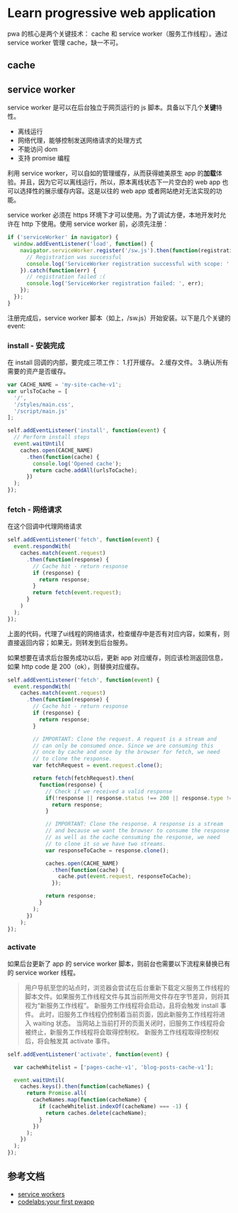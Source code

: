 # Learn progressive web application

pwa 的核心是两个关键技术： cache 和 service worker（服务工作线程）。通过 service worker 管理 cache，缺一不可。

## cache


## service worker
service worker 是可以在后台独立于网页运行的 js 脚本。具备以下几个**关键**特性。
* 离线运行
* 网络代理，能够控制发送网络请求的处理方式
* 不能访问 dom
* 支持 promise 编程

利用 service worker，可以自如的管理缓存，从而获得媲美原生 app 的**加载**体验。并且，因为它可以离线运行，所以，原本离线状态下一片空白的 web app 也可以选择性的展示缓存内容。这是以往的 web app 或者网站绝对无法实现的功能。

service worker 必须在 https 环境下才可以使用。为了调试方便，本地开发时允许在 http 下使用。使用 service worker 前，必须先注册：
```javascript
if ('serviceWorker' in navigator) {
  window.addEventListener('load', function() {
    navigator.serviceWorker.register('/sw.js').then(function(registration) {
      // Registration was successful
      console.log('ServiceWorker registration successful with scope: ', registration.scope);
    }).catch(function(err) {
      // registration failed :(
      console.log('ServiceWorker registration failed: ', err);
    });
  });
}
```


注册完成后，service worker 脚本（如上，/sw.js）开始安装。以下是几个关键的 event:
### install - 安装完成
在 install 回调的内部，要完成三项工作：
1.打开缓存。
2.缓存文件。
3.确认所有需要的资产是否缓存。

```javascript
var CACHE_NAME = 'my-site-cache-v1';
var urlsToCache = [
  '/',
  '/styles/main.css',
  '/script/main.js'
];

self.addEventListener('install', function(event) {
  // Perform install steps
  event.waitUntil(
    caches.open(CACHE_NAME)
      .then(function(cache) {
        console.log('Opened cache');
        return cache.addAll(urlsToCache);
      })
  );
});
```
### fetch - 网络请求
在这个回调中代理网络请求
```javascript
self.addEventListener('fetch', function(event) {
  event.respondWith(
    caches.match(event.request)
      .then(function(response) {
        // Cache hit - return response
        if (response) {
          return response;
        }
        return fetch(event.request);
      }
    )
  );
});
```
上面的代码，代理了ui线程的网络请求，检查缓存中是否有对应内容，如果有，则直接返回内容；如果无，则转发到后台服务。

如果想要在请求后台服务成功以后，更新 app 对应缓存，则应该检测返回信息，如果 http code 是 200（ok），则替换对应缓存。

```javascript
self.addEventListener('fetch', function(event) {
  event.respondWith(
    caches.match(event.request)
      .then(function(response) {
        // Cache hit - return response
        if (response) {
          return response;
        }

        // IMPORTANT: Clone the request. A request is a stream and
        // can only be consumed once. Since we are consuming this
        // once by cache and once by the browser for fetch, we need
        // to clone the response.
        var fetchRequest = event.request.clone();

        return fetch(fetchRequest).then(
          function(response) {
            // Check if we received a valid response
            if(!response || response.status !== 200 || response.type !== 'basic') {
              return response;
            }

            // IMPORTANT: Clone the response. A response is a stream
            // and because we want the browser to consume the response
            // as well as the cache consuming the response, we need
            // to clone it so we have two streams.
            var responseToCache = response.clone();

            caches.open(CACHE_NAME)
              .then(function(cache) {
                cache.put(event.request, responseToCache);
              });

            return response;
          }
        );
      })
    );
});
```
### activate
如果后台更新了 app 的 service worker 脚本，则前台也需要以下流程来替换已有的 service worker 线程。
> 用户导航至您的站点时，浏览器会尝试在后台重新下载定义服务工作线程的脚本文件。如果服务工作线程文件与其当前所用文件存在字节差异，则将其视为“新服务工作线程”。
新服务工作线程将会启动，且将会触发 install 事件。
此时，旧服务工作线程仍控制着当前页面，因此新服务工作线程将进入 waiting 状态。
当网站上当前打开的页面关闭时，旧服务工作线程将会被终止，新服务工作线程将会取得控制权。
新服务工作线程取得控制权后，将会触发其 activate 事件。

```javascript
self.addEventListener('activate', function(event) {

  var cacheWhitelist = ['pages-cache-v1', 'blog-posts-cache-v1'];

  event.waitUntil(
    caches.keys().then(function(cacheNames) {
      return Promise.all(
        cacheNames.map(function(cacheName) {
          if (cacheWhitelist.indexOf(cacheName) === -1) {
            return caches.delete(cacheName);
          }
        })
      );
    })
  );
});
```


## 参考文档
* [service workers](https://developers.google.com/web/fundamentals/primers/service-workers/)
* [codelabs:your first pwapp](https://codelabs.developers.google.com/codelabs/your-first-pwapp)
